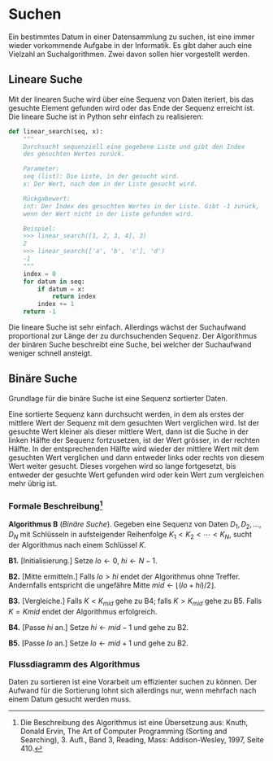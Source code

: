 # Suchen

Ein bestimmtes Datum in einer Datensammlung zu suchen, ist eine immer
wieder vorkommende Aufgabe in der Informatik. Es gibt daher auch eine
Vielzahl an Suchalgorithmen. Zwei davon sollen hier vorgestellt werden.

## Lineare Suche

Mit der linearen Suche wird über eine Sequenz von Daten iteriert, bis
das gesuchte Element gefunden wird oder das Ende der Sequenz erreicht
ist. Die lineare Suche ist in Python sehr einfach zu realisieren:

```Python
def linear_search(seq, x):
    """
    Durchsucht sequenziell eine gegebene Liste und gibt den Index
    des gesuchten Wertes zurück.

    Parameter:
    seq (list): Die Liste, in der gesucht wird.
    x: Der Wert, nach dem in der Liste gesucht wird.

    Rückgabewert:
    int: Der Index des gesuchten Wertes in der Liste. Gibt -1 zurück, 
    wenn der Wert nicht in der Liste gefunden wird.

    Beispiel:
    >>> linear_search([1, 2, 3, 4], 3)
    2
    >>> linear_search(['a', 'b', 'c'], 'd')
    -1
    """
    index = 0
    for datum in seq:
        if datum = x:
            return index
        index += 1
    return -1
```

Die lineare Suche ist sehr einfach. Allerdings wächst der Suchaufwand
proportional zur Länge der zu durchsuchenden Sequenz. Der Algorithmus
der binären Suche beschreibt eine Suche, bei welcher der Suchaufwand
weniger schnell ansteigt.

## Binäre Suche

Grundlage für die binäre Suche ist eine Sequenz sortierter Daten.

Eine sortierte Sequenz kann durchsucht werden, in dem als erstes der
mittlere Wert der Sequenz mit dem gesuchten Wert verglichen wird. Ist
der gesuchte Wert kleiner als dieser mittlere Wert, dann ist die Suche
in der linken Hälfte der Sequenz fortzusetzen, ist der Wert grösser, in
der rechten Hälfte. In der entsprechenden Hälfte wird wieder der
mittlere Wert mit dem gesuchten Wert verglichen und dann entweder links
oder rechts von diesem Wert weiter gesucht. Dieses vorgehen wird so
lange fortgesetzt, bis entweder der gesuchte Wert gefunden wird oder
kein Wert zum vergleichen mehr übrig ist.

### Formale Beschreibung[^1]

**Algorithmus B** (*Binäre Suche*). Gegeben eine Sequenz von
Daten $D_1, D_2, ..., D_N$ mit Schlüsseln in aufsteigender Reihenfolge
$K_1 < K_2 < \cdots < K_N$, sucht der Algorithmus nach einem Schlüssel
$K$. 

**B1.** [Initialisierung.] Setze $lo \leftarrow 0$, $hi \leftarrow N-1$.

**B2.** [Mitte ermitteln.] Falls $lo > hi$ endet der Algorithmus ohne
Treffer. Andernfalls entspricht die ungefähre Mitte $mid \leftarrow
\lfloor(lo + hi)/2\rfloor$.

**B3.** [Vergleiche.] Falls $K < K_{mid}$ gehe zu B4; falls $K> K_{mid}$
gehe zu B5. Falls $K=K{mid}$ endet der Algorithmus erfolgreich.

**B4.** [Passe $hi$ an.] Setze $hi \leftarrow mid - 1$ und gehe zu B2.

**B5.** [Passe $lo$ an.] Setze $lo \leftarrow mid + 1$ und gehe zu B2.

### Flussdiagramm des Algorithmus


Daten zu sortieren ist eine Vorarbeit um effizienter suchen zu können.
Der Aufwand für die Sortierung lohnt sich allerdings nur, wenn mehrfach
nach einem Datum gesucht werden muss.

[^1]: Die Beschreibung des Algorithmus ist eine Übersetzung aus: Knuth,
    Donald Ervin, The Art of Computer Programming (Sorting and
    Searching), 3. Aufl., Band 3, Reading, Mass: Addison-Wesley, 1997,
    Seite 410.
